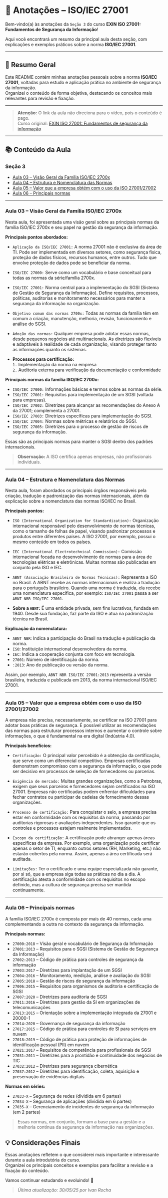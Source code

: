 # 📒 Anotações – ISO/IEC 27001

Bem-vindo(a) às anotações da ``Seção 3`` do curso **EXIN ISO 27001: Fundamentos de Segurança da Informação**!

Aqui você encontrará um resumo da principal aula desta seção, com explicações e exemplos práticos sobre a norma **ISO/IEC 27001**.

---

## 📝 Resumo Geral

Este README contém minhas anotações pessoais sobre a norma **ISO/IEC 27001**, voltadas para estudo e aplicação prática no ambiente de segurança da informação.  
Organizei o conteúdo de forma objetiva, destacando os conceitos mais relevantes para revisão e fixação.

---

> **Atenção:** O link da aula não direciona para o vídeo, pois o conteúdo é pago.  
> Curso original: [EXIN ISO 27001: Fundamentos de segurança da informação](https://www.udemy.com/course/exin-iso-27001-information-security-foundation/)

---

## 📚 Conteúdo da Aula

### Seção 3

- [Aula 03 – Visão Geral da Família ISO/IEC 2700x](#aula-03--visão-geral-da-família-isoiec-2700x)
- [Aula 04 – Estrutura e Nomenclatura das Normas](#aula-04--estrutura-e-nomenclatura-das-normas)
- [Aula 05 – Valor que a empresa obtém com o uso da ISO 27001/27002](#aula-05--valor-que-a-empresa-obtém-com-o-uso-da-iso-2700127002)
- [Aula 06 – Principais normas](#aula-06--principais-normas)

---

### Aula 03 – Visão Geral da Família ISO/IEC 2700x

Nesta aula, foi apresentada uma visão geral sobre as principais normas da família ISO/IEC 2700x e seu papel na gestão da segurança da informação.

**Principais pontos abordados:**

- ``Aplicação da ISO/IEC 27001:`` A norma 27001 não é exclusiva da área de TI. Pode ser implementada em diversos setores, como segurança física, proteção de dados físicos, recursos humanos, entre outros. Tudo que envolve proteção de dados pode se beneficiar da norma.

- ``ISO/IEC 27000:`` Serve como um vocabulário e base conceitual para todas as normas da série/família 2700x.

- ``ISO/IEC 27001:`` Norma central para a implementação do SGSI (Sistema de Gestão de Segurança da Informação). Define requisitos, processos, políticas, auditorias e monitoramento necessários para manter a segurança da informação na organização.

- ``Objetivo comum das normas 2700x:`` Todas as normas da família têm em comum a criação, manutenção, melhoria, revisão, funcionamento e análise do SGSI.

- ``Adoção das normas:`` Qualquer empresa pode adotar essas normas, desde pequenos negócios até multinacionais. As diretrizes são flexíveis e adaptáveis à realidade de cada organização, visando proteger tanto as informações quanto os sistemas.

- **Processos para certificação:**  
  ``1.`` Implementação da norma na empresa  
  ``2.`` Auditoria externa para verificação da documentação e conformidade

**Principais normas da família ISO/IEC 2700x:**

- ``ISO/IEC 27000:`` Informações básicas e termos sobre as normas da série.
- ``ISO/IEC 27001:`` Requisitos para implementação de um SGSI (voltada para empresas).
- ``ISO/IEC 27002:`` Diretrizes para alcançar as recomendações do Anexo A da 27001; complementa a 27001.
- ``ISO/IEC 27003:`` Diretrizes específicas para implementação do SGSI.
- ``ISO/IEC 27004:`` Normas sobre métricas e relatórios do SGSI.
- ``ISO/IEC 27005:`` Diretrizes para o processo de gestão de riscos de segurança da informação.

Essas são as principais normas para manter o SGSI dentro dos padrões internacionais.

> **Observação:** A ISO certifica apenas empresas, não profissionais individuais.

---

### Aula 04 – Estrutura e Nomenclatura das Normas

Nesta aula, foram abordados os principais órgãos responsáveis pela criação, tradução e padronização das normas internacionais, além da explicação sobre a nomenclatura das normas ISO/IEC no Brasil.

**Principais pontos:**

- ``ISO (International Organization for Standardization):`` Organização internacional responsável pelo desenvolvimento de normas técnicas, como o tamanho de folhas de papel, visando padronizar processos e produtos entre diferentes países. A ISO 27001, por exemplo, possui o mesmo conteúdo em todos os países.

- ``IEC (International Electrotechnical Commission):`` Comissão internacional focada no desenvolvimento de normas para a área de tecnologias elétricas e eletrônicas. Muitas normas são publicadas em conjunto pela ISO e IEC.

- ``ABNT (Associação Brasileira de Normas Técnicas):`` Representa a ISO no Brasil. A ABNT recebe as normas internacionais e realiza a tradução para o português brasileiro. Quando uma norma é traduzida, ela recebe uma nomenclatura específica, por exemplo: `ISO/IEC 27001` passa a ser `ABNT NBR ISO/IEC 27001`.

- **Sobre a ``ABNT``:** É uma entidade privada, sem fins lucrativos, fundada em 1940. Desde sua fundação, faz parte da ISO e atua na padronização técnica no Brasil.

**Explicação da nomenclatura:**

- `ABNT NBR`: Indica a participação do Brasil na tradução e publicação da norma.
- `ISO`: Instituição internacional desenvolvedora da norma.
- `IEC`: Indica a cooperação conjunta com foco em tecnologia.
- `27001`: Número de identificação da norma.
- `:2013`: Ano de publicação ou versão da norma.

Assim, por exemplo, `ABNT NBR ISO/IEC 27001:2013` representa a versão brasileira, traduzida e publicada em 2013, da norma internacional ISO/IEC 27001.

---





### Aula 05 – Valor que a empresa obtém com o uso da ISO 27001/27002

A empresa não precisa, necessariamente, se certificar na ISO 27001 para adotar boas práticas de segurança. É possível utilizar as recomendações das normas para estruturar processos internos e aumentar o controle sobre informações, o que é fundamental na era digital (Indústria 4.0).

**Principais benefícios:**

- ``Certificação:`` O principal valor percebido é a obtenção da certificação, que serve como um diferencial competitivo. Empresas certificadas demonstram compromisso com a segurança da informação, o que pode ser decisivo em processos de seleção de fornecedores ou parcerias.

- ``Exigência de mercado:`` Muitas grandes organizações, como a Petrobras, exigem que seus parceiros e fornecedores sejam certificados na ISO 27001. Empresas não certificadas podem enfrentar dificuldades para fechar contratos ou participar de cadeias de fornecimento dessas organizações.

- ``Processo de certificação:`` Para conquistar o selo, a empresa precisa estar em conformidade com os requisitos da norma, passando por auditorias rigorosas e avaliações independentes. Isso garante que os controles e processos estejam realmente implementados.

- ``Escopo da certificação:`` A certificação pode abranger apenas áreas específicas da empresa. Por exemplo, uma organização pode certificar apenas o setor de TI, enquanto outros setores (RH, Marketing, etc.) não estarão cobertos pela norma. Assim, apenas a área certificada será auditada.

- ``Limitações:`` Ter o certificado e uma equipe especializada não garante, por si só, que a empresa siga todas as práticas no dia a dia. A certificação atesta a conformidade com os requisitos no escopo definido, mas a cultura de segurança precisa ser mantida continuamente.

---

### Aula 06 – Principais normas

A família ISO/IEC 2700x é composta por mais de 40 normas, cada uma complementando a outra no contexto da segurança da informação.

**Principais normas:**

- ``27000:2018`` – Visão geral e vocabulário de Segurança da Informação
- ``27001:2013`` – Requisitos para o SGSI (Sistema de Gestão de Segurança da Informação)
- ``27002:2013`` – Código de prática para controles de segurança da informação
- ``27003:2017`` – Diretrizes para implantação de um SGSI
- ``27004:2016`` – Monitoramento, medição, análise e avaliação do SGSI
- ``27005:2018`` – Gestão de riscos de segurança da informação
- ``27006:2015`` – Requisitos para organismos de auditoria e certificação de SGSI
- ``27007:2020`` – Diretrizes para auditoria de SGSI
- ``27011:2016`` – Diretrizes para gestão da SI em organizações de telecomunicações
- ``27013:2015`` – Orientação sobre a implementação integrada da 27001 e 20000-1
- ``27014:2020`` – Governança de segurança da informação
- ``27017:2015`` – Código de prática para controles de SI para serviços em nuvem
- ``27018:2019`` – Código de prática para proteção de informações de identificação pessoal (PII) em nuvem
- ``27021:2017`` – Requisitos de competência para profissionais de SGSI
- ``27031:2011`` – Diretrizes para a prontidão e continuidade dos negócios de TIC
- ``27032:2012`` – Diretrizes para segurança cibernética
- ``27037:2012`` – Diretrizes para identificação, coleta, aquisição e preservação de evidências digitais

**Normas em séries:**

- ``27033-X`` – Segurança de redes (dividida em 6 partes)
- ``27034-X`` – Segurança de aplicações (dividida em 6 partes)
- ``27035-X`` – Gerenciamento de incidentes de segurança da informação (em 2 partes)

> Essas normas, em conjunto, formam a base para a gestão e a melhoria contínua da segurança da informação nas organizações.

## 💡 Considerações Finais

Essas anotações refletem o que considerei mais importante e interessante durante a aula introdutória do curso.  
Organizei os principais conceitos e exemplos para facilitar a revisão e a fixação do conteúdo.

Vamos continuar estudando e evoluindo! 🚀

> _Última atualização: 30/05/25 por Ivan Rocha_